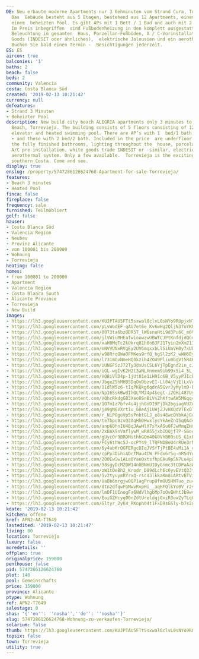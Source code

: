 ```yaml
---
DE: Neu erbaute moderne Apartments nur 3 Gehminuten vom Strand Cura, Torrevieja entfernt.
  Das  Gebäude besteht aus 5 Etagen, bestehend aus 12 Apartments, einem Aufzug und
  einem  beheizten Pool. Es gibt APs mit 1 Bett / 1 Bad und auch mit 2 Bett / 2 Bad.
  Im Preis inbegriffen  sind Fußbodenheizung in den komplett ausgestatteten Badezimmern,
  Beleuchtung im gesamten  Haus, Porzellan-Fußböden, A / C-Vorinstallation, White
  Goods (INDESIT oder ähnliches),  elektrische Jalousien und ein aerothermisches System.
  Buchen Sie bald einen Termin -  Besichtigungen jederzeit.
ES: ES
aircon: true
balconies: '1'
baths: 2
beach: false
beds: 2
community: Valencia
costa: Costa Blanca Süd
created: '2019-02-13 10:21:42'
currency: null
defeatures:
- Strand 3 Minuten
- Beheizter Pool
description: New build city beach ALEGRIA apartments only 3 minutes to walk from  Cura
  Beach, Torrevieja. The building consists of 5 floors consisting of 12  apartments,
  elevator and heated swimming pool. There are AP’s with 1  bed/1 bath also available
  - and these with 2 bed/2 bath. Included in the price  are underfloor heating in
  the fully finished bathrooms, lighting throughout the  house, porcelanic floors,
  A/C pre-installation, white goods trade INDESIT or  similar, electric blinds and
  aerothermal system. Only a few available.  Torrevieja is the exciting town on the
  southern Costa. Come and see.
display: true
enslug: /property/5747286126624768-Apartment-for-sale-Torrevieja/
features:
- Beach 3 minutes
- Heated Pool
finca: false
fireplace: false
frequency: sale
furnished: Teilmöbliert
golf: false
hauser:
- Costa Blanca Süd
- Valencia Region
- Neubau
- Provinz Alicante
- von 100001 bis 200000
- Wohnung
- Torrevieja
heating: false
homes:
- from 100001 to 200000
- Apartment
- Valencia Region
- Costa Blanca South
- Alicante Province
- Torrevieja
- New Build
images:
- https://lh3.googleusercontent.com/KUJPTAU5FTt5sxwal0clvL0sNYo9RUpjxNTdfRoF06VvR8OfExMmSp26drKMeQiY9miWGp1Dz41cSsdYQ523ag=w640-rj-e30-l100
- https://lh3.googleusercontent.com/pLvWodEF-qAU7et6e_Kv6wHg2QljN37oYKFBm2xWXyHQGkFRwKcUcnPwfLYqiAV9Jbs08n_ARqgQ8KwKixUB=w640-rj-e30-l100
- https://lh3.googleusercontent.com/0073ta6bzODR5T_lW6snuHtL9d3Pu6C_m0VYjrAdrUTXzf0DybdZEW81MgZkcmFIlX_XtYpsw_zIZe4gikp6=w640-rj-e30-l100
- https://lh3.googleusercontent.com/jlVWiuMHEafwioowzwUBWfCJPtKnfdjdQGvC_cgbNojv0SrS0O361bhpL8TcA52mjXtUvA6ioSmPQZqrXudg=w640-rj-e30-l100
- https://lh3.googleusercontent.com/xaH0MqTc2kOkrq81h0n6JFJ1Tyin2mXm21IoeVn1mvgAChGLckqDjrlnb636WRx-_zbO3q2Ir_2RD3eFYpE_=w640-rj-e30-l100
- https://lh3.googleusercontent.com/mNVVUNxRVgEy2UV6mqxxbLlSiUaVH0y7xUb7PS8R2VruqvgjNwHG1xn8DDPLJCW3lYC7w2m36Dfa1JTT-oQw=w640-rj-e30-l100
- https://lh3.googleusercontent.com/w98RrqOWaOFMKes9rfQ_hgSl2zK2_wWH6ByeHW66Z-dNQBbi8nPlZ9XlMNLEGaTCPuKdg0rQQ0y2h-mrMykc=w640-rj-e30-l100
- https://lh3.googleusercontent.com/l731mGvNmeHQ0kzib4ZO49Pliu0bgVI5R4KW2SwUzh3VVrl5AWyo-XzpP8m9tv2V8Ag4COndbiKFrlzAeNzn=w640-rj-e30-l100
- https://lh3.googleusercontent.com/iUNGFSzJ72Ty3dxUsCSL6YjTpEgnd2in_cJMZBqP6kz7OQHYju5D-7662kECit0epjt1q4RkzD9yicB-vc6ouA=w640-rj-e30-l100
- https://lh3.googleusercontent.com/iGL-wgIvK2H2t3aNLXnmem9ib99xSi4_5L_B00YyfYjzAcP-EOGMdf4-kmzm7MkSamyKDgZlJTNBbMtCjN4=w640-rj-e30-l100
- https://lh3.googleusercontent.com/VQ8iVlD4p-1jUt81e1iH91c6B_V5yyPJIcLnfecSJlnE1IK6i4zPRE0x9JpUA9WUH-9g3SdtCtoK8foMkwiV=w640-rj-e30-l100
- https://lh3.googleusercontent.com/JbgeZ5hMHB5DqOyDbzvEI-Ll8AjVjElLxVehNvlpGbKgPAA9YH3pMlBRdfcuTBs3sqvI8PzQCB42gIWKGoUf=w640-rj-e30-l100
- https://lh3.googleusercontent.com/11dlW5z6-tIqPKQkg6qdrA5GvrJyMylm9-b0UdQJ7rTOpaSugr2r-K_4PHgc7XtfRLmu5gkVWgObTF36MxzO=w640-rj-e30-l100
- https://lh3.googleusercontent.com/Np16SskBwdIhQLYM24p4kegt-i2QHi487Uy0ClpmyDkyRp3ZkWAX44cpsSaf9EbTegUhxdpamAOU6Z7iNWud=w640-rj-e30-l100
- https://lh3.googleusercontent.com/VQhcRkdgGB3XeoOSnBiVsZhKftwAW5MGqq4gcUex9Gz8pgPBE4GHVpz9_9BsT1k6kjE9xTrcWPBmVIdtBqBA8w=w640-rj-e30-l100
- https://lh3.googleusercontent.com/1O7m1z7bfv4u4jjhGnDI9FjDk2bgiagVUZohNoknFrfTxqa_7f8Kn0lL6b9dVTAiOeXr4y1PYPM_OebMgKz_=w640-rj-e30-l100
- https://lh3.googleusercontent.com/j49gN6VXrt1u_6ReAj1UHjZJvHXQdVTExOT9tuuwNORJVCRAbCdk2Fta6OLGaZKSvbnQ6A6J_hbnySRb7LYG9g=w640-rj-e30-l100
- https://lh3.googleusercontent.com/r_NiPOgeVp5sPnbtGLJ_o8s48wcQYbkAjGdJIiZUabx5DgjQy-BP9sDqIB-jEnLxs_--w5x-fRRhpDJg_qg0=w640-rj-e30-l100
- https://lh3.googleusercontent.com/te7bpc0zvQ3AqHhDHwxlycYkAeZnI5qQAdcJUO7NZ-bkx19lunf8C6XXPOlx6SNUSLDqizWYVRw_Kme5CvYi=w640-rj-e30-l100
- https://lh3.googleusercontent.com/anp6OhnIU4BqJAwHlX7sYxASu0FJwMmqZHmtvEzLuM2Bs4iOimehGZEc0CFwU1ec28uhfot1JvcCanQvlKI0oQ=w640-rj-e30-l100
- https://lh3.googleusercontent.com/2xBAX9nVaflywM_wRA55jxbIOQjfTP-SBoclLkbomD6iu4OyYTfJ3gJgbBtUzvMoDQrhxx4_2h3ht1rP-k3ESA=w640-rj-e30-l100
- https://lh3.googleusercontent.com/gUycOr9BRDMsthhGQm40G0VhB89sUS_G1xRkah3UrB7q0EMXZZySuKxLmNPcaP8C8aXIzMHCNCJYoWXhDncDnQ=w640-rj-e30-l100
- https://lh3.googleusercontent.com/FCy6thWc5J-ocPY49_lTQFNDBeU4rRUe3rNo2tS-f2X9nsn13vRmnIDoRZWaidMV-xzxRxPM4yZRp3s32obIvQ=w640-rj-e30-l100
- https://lh3.googleusercontent.com/6y4ubKrQGFERgcDIqJVSfTjPtBE4vMi1A_czq1YTE-wNkNsBEijRTNaHf-NrsUxIDye2aOhzUcW6c1A8Usw7-Q=w640-rj-e30-l100
- https://lh3.googleusercontent.com/cpPp3DihiADrfMau4CW_PFdx6r5g-nRSdYg3tnGLRpUyipWNHouK3tf1kbRHQSLvxqm6X9sW8LH4OXnEhc7E=w640-rj-e30-l100
- https://lh3.googleusercontent.com/ZO0EwSw1ALa0YaoQxtsfhpGAu9pSN7Lu4pXdIRA3VFAGa37L7S_unrLWmHoWXdI2bI9vN3q3iG1MOXG3HFc2=w640-rj-e30-l100
- https://lh3.googleusercontent.com/98sgyDcMZOW14n0BNmUIDyGnmc3tCDPaAaWixdfvp3mNPwCjTPLi3tLMV8w_vu2e0J8RGyRgFCerzDDLWc0t=w640-rj-e30-l100
- https://lh3.googleusercontent.com/zW1tOeBh2_Krodr_D89dLch6c6yvEVtQ3JtLcFk6US53Z1yiR55QVnpaSVpevwsB4vNCM4F2AHrULSXfsMI=w640-rj-e30-l100
- https://lh3.googleusercontent.com/5v2tyuymRYrxQ-rscd3lkkaKm8iARtvBTViOgX6ceu-6ipMg67UI3N_L5RbSm0xbSelX8axqfzxqE9BuQNst=w640-rj-e30-l100
- https://lh3.googleusercontent.com/UaBb6mrgjwOQP1agPrupOfmOU5HMTuo_zu4hxPMwjsQV0w0ksj0buQP1LH2POeFvSgRTqWA9HXfFWPp2DN5g=w640-rj-e30-l100
- https://lh3.googleusercontent.com/dtn2dfqwFGMwvRvpHi__aqHFQlkYo0V_r2vNyngPcya-AoVK4X7d_2JlknGzl1IHR8dWeB3PHqUu1BjAGbmD=w640-rj-e30-l100
- https://lh3.googleusercontent.com/lmDF1UInogFa6NdVlhgbMp7oOvBHhtJb9wvU-0ZTGVGXTo_-9Dw51HyB8PQmQ2VIB3Efhadi8ejSIRNXJXs=w640-rj-e30-l100
- https://lh3.googleusercontent.com/EoiGZHcyg00nZdtUreldgj0xiR3owZyTLq0S1z6zuvyz4-_qedudsqwuJKgkVIbOng2I7aapOYv-7PjjLZ4C6A=w640-rj-e30-l100
- https://lh3.googleusercontent.com/Gltyr_2yK4_RKoph04t1FxD9sGSly-b7s2gdkdSzGQ2mzIw0scc3xH1cjI58yWyJl5kShP7rGYEY7kiDoakbIA=w640-rj-e30-l100
kdate: '2019-02-13 10:21:42'
kitchen: offene
kref: APN2-AA-T7649
lastedited: '2019-02-13 10:21:47'
living: 80
location: Torrevieja
luxury: false
moredetails: ''
offplan: true
originalprice: 159000
penthouse: false
pid: 5747286126624768
plot: 140
pool: Gemeinschafts
price: 159000
province: Alicante
ptype: Wohnung
ref: APN2-T7649
salestage: 0
shas: '{''en'': ''nosha'',''de'': ''nosha''}'
slug: 5747286126624768-Wohnung-zu-verkaufen-Torrevieja/
solarium: false
thumb: https://lh3.googleusercontent.com/KUJPTAU5FTt5sxwal0clvL0sNYo9RUpjxNTdfRoF06VvR8OfExMmSp26drKMeQiY9miWGp1Dz41cSsdYQ523ag=w400-h240-n-rj-e30-l100
topsix: false
town: Torrevieja
utility: true
---
```


